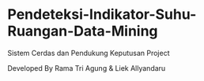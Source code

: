 # Pendeteksi-Indikator-Suhu-Ruangan-Data-Mining

Sistem Cerdas dan Pendukung Keputusan Project

Developed By
Rama Tri Agung & Liek Allyandaru
